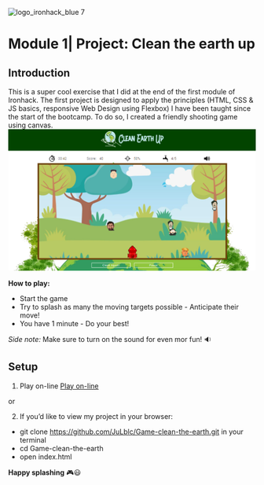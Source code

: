 ![logo_ironhack_blue 7](https://user-images.githubusercontent.com/23629340/40541063-a07a0a8a-601a-11e8-91b5-2f13e4e6b441.png)

# Module 1| Project: Clean the earth up

## Introduction
This is a super cool exercise that I did at the end of the first module of Ironhack. The first project is designed to apply the principles (HTML, CSS & JS basics, responsive Web Design using Flexbox) I have been taught since the start of the bootcamp.
To do so, I created a friendly shooting game using canvas.
![Game Board](https://raw.githubusercontent.com/JuLblc/Game-clean-the-earth/master/images/screenshot.png)

**How to play:**
- Start the game
- Try to splash as many the moving targets possible - Anticipate their move!
- You have 1 minute - Do your best!

_Side note:_ Make sure to turn on the sound for even mor fun! :sound:

## Setup

1. Play on-line [Play on-line](http://somecoolsite.com)

or

2. If you’d like to view my project in your browser:

- git clone https://github.com/JuLblc/Game-clean-the-earth.git in your terminal
- cd Game-clean-the-earth
- open index.html

**Happy splashing** :video_game::smiley:


